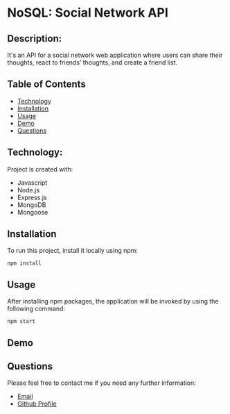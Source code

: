 # NoSQL: Social Network API

## Description:

It's an API for a social network web application where users can share their thoughts, react to friends’ thoughts, and create a friend list.

## Table of Contents

- [Technology](#Technology)
- [Installation](#installation)
- [Usage](#usage)
- [Demo](#demo)
- [Questions](#questions)

## Technology:

Project is created with:

- Javascript
- Node.js
- Express.js
- MongoDB
- Mongoose

## Installation

To run this project, install it locally using npm:

```
npm install
```

## Usage

After installing npm packages, the application will be invoked by using the following command:

```
npm start
```

## Demo



## Questions

Please feel free to contact me if you need any further information:

- [Email](tehilabootcamp@gmail.com)
- [Github Profile](https://github.com/Tehila03)
